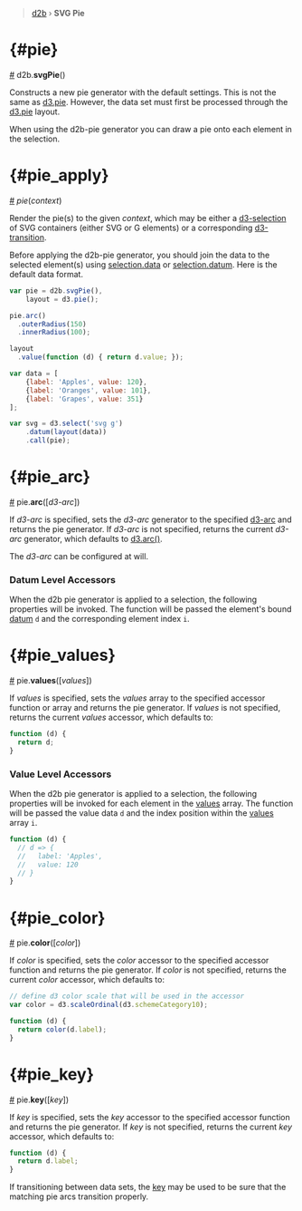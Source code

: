 > [d2b](../README.md) › **SVG Pie**

# {#pie}
[#](pie.md#pie) d2b.**svgPie**()

Constructs a new pie generator with the default settings. This is not the same as [d3.pie](https;//github.com/d3/d3-shape#pie). However, the data set must first be processed through the [d3.pie](https;//github.com/d3/d3-shape#pie) layout.

When using the d2b-pie generator you can draw a pie onto each element in the selection.

# {#pie_apply}
[#](pie.md#pie_apply) *pie*(*context*)

Render the pie(s) to the given *context*, which may be either a [d3-selection](https;//github.com/d3/d3-selection) of SVG containers (either SVG or G elements) or a corresponding [d3-transition](https;//github.com/d3/d3-transition).

Before applying the d2b-pie generator, you should join the data to the selected element(s) using [selection.data](https;//github.com/d3/d3-selection#selection_data) or [selection.datum](https;//github.com/d3/d3-selection#selection_datum). Here is the default data format.

```javascript
var pie = d2b.svgPie(),
    layout = d3.pie();

pie.arc()
  .outerRadius(150)
  .innerRadius(100);

layout
  .value(function (d) { return d.value; });

var data = [
    {label: 'Apples', value: 120},
    {label: 'Oranges', value: 101},
    {label: 'Grapes', value: 351}
];    

var svg = d3.select('svg g')
	.datum(layout(data))
	.call(pie);
```

# {#pie_arc}
[#](pie.md#pie_arc) pie.**arc**([*d3-arc*])

If *d3-arc* is specified, sets the *d3-arc* generator to the specified [d3-arc](https;//github.com/d3/d3-shape/blob/master/README.md#stack) and returns the pie generator. If *d3-arc* is not specified, returns the current *d3-arc* generator, which defaults to [d3.arc()](https;//github.com/d3/d3-shape/blob/master/README.md#arc).

The *d3-arc* can be configured at will.

### Datum Level Accessors

When the d2b pie generator is applied to a selection, the following properties will be invoked. The function will be passed the element's bound [datum](https;//github.com/d3/d3-selection#selection_datum) `d` and the corresponding element index `i`.

# {#pie_values}
[#](pie.md#pie_values) pie.**values**([*values*])

If *values* is specified, sets the *values* array to the specified accessor function or array and returns the pie generator. If *values* is not specified, returns the current *values* accessor, which defaults to:

```javascript
function (d) {
  return d;
}
```

### Value Level Accessors

When the d2b pie generator is applied to a selection, the following properties will be invoked for each element in the [values](#pie_values) array. The function will be passed the value data `d` and the index position within the [values](#bubble_pack_children) array `i`.

```javascript
function (d) {
  // d => {
  //   label: 'Apples',
  //   value: 120
  // }
}
```

# {#pie_color}
[#](pie.md#pie_color) pie.**color**([*color*])

If *color* is specified, sets the *color* accessor to the specified accessor function and returns the pie generator. If *color* is not specified, returns the current *color* accessor, which defaults to:

```javascript
// define d3 color scale that will be used in the accessor
var color = d3.scaleOrdinal(d3.schemeCategory10);

function (d) {
  return color(d.label);
}
```

# {#pie_key}
[#](pie.md#pie_key) pie.**key**([*key*])

If *key* is specified, sets the *key* accessor to the specified accessor function and returns the pie generator. If *key* is not specified, returns the current *key* accessor, which defaults to:

```javascript
function (d) {
  return d.label;
}
```

If transitioning between data sets, the [key](#pie_key) may be used to be sure that the matching pie arcs transition properly.
